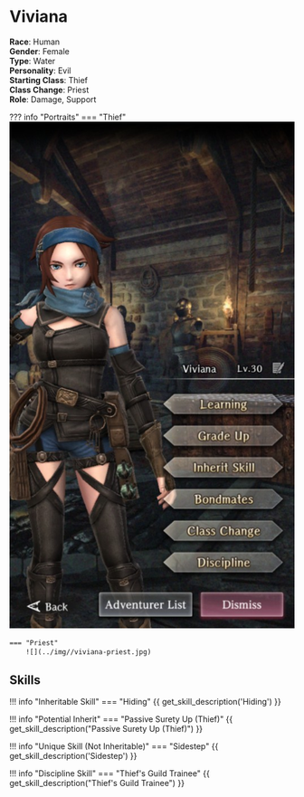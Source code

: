# Viviana

**Race**: Human  
**Gender**: Female  
**Type**: Water  
**Personality**: Evil  
**Starting Class**: Thief  
**Class Change**: Priest  
**Role**: Damage, Support

??? info "Portraits"
    === "Thief"
        ![](../img/viviana-thief.jpg)

    === "Priest"
        ![](../img//viviana-priest.jpg)

## Skills

!!! info "Inheritable Skill"
    === "Hiding"
        {{ get_skill_description('Hiding') }}

!!! info "Potential Inherit"
    === "Passive Surety Up (Thief)"
        {{ get_skill_description("Passive Surety Up (Thief)") }}

!!! info "Unique Skill (Not Inheritable)"
    === "Sidestep"
        {{ get_skill_description('Sidestep') }}
        
!!! info "Discipline Skill"
    === "Thief's Guild Trainee"
        {{ get_skill_description("Thief's Guild Trainee") }}
